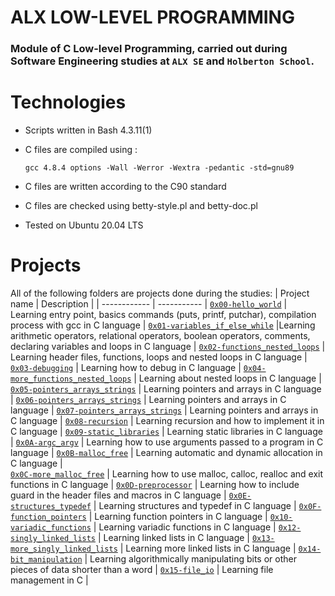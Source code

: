 # ALX LOW-LEVEL PROGRAMMING
### Module of C Low-level Programming, carried out during Software Engineering studies at ```ALX SE``` and ```Holberton School```.


# Technologies
* Scripts written in Bash 4.3.11(1)
* C files are compiled using :

      gcc 4.8.4 options -Wall -Werror -Wextra -pedantic -std=gnu89
* C files are written according to the C90 standard
* C files are checked using betty-style.pl and betty-doc.pl
* Tested on Ubuntu 20.04 LTS

# Projects
All of the following folders are projects done during the studies:
| Project name | Description |
| ------------ | ----------- |
[`0x00-hello_world`](https://github.com/iankisali/alx-low_level_programming/tree/master/0x00-hello_world) | Learning entry point, basics commands (puts, printf, putchar), compilation process with gcc in C language |
[`0x01-variables_if_else_while`](https://github.com/iankisali/alx-low_level_programming/tree/master/0x01-variables_if_else_while) |Learning arithmetic operators, relational operators, boolean operators, comments, declaring variables and loops in C language  |
[`0x02-functions_nested_loops`](https://github.com/iankisali/alx-low_level_programming/tree/master/0x02-functions_nested_loops) | Learning header files, functions, loops and nested loops in C language |
[`0x03-debugging`](https://github.com/iankisali/alx-low_level_programming/tree/master/0x03-debugging) | Learning how to debug in C language |
[`0x04-more_functions_nested_loops`](https://github.com/iankisali/alx-low_level_programming/tree/master/0x04-more_functions_nested_loops) | Learning about nested loops in C language | 
[`0x05-pointers_arrays_strings`](https://github.com/iankisali/alx-low_level_programming/tree/master/0x05-pointers_arrays_strings) | Learning pointers and arrays in C language |
[`0x06-pointers_arrays_strings`](https://github.com/iankisali/alx-low_level_programming/tree/master/0x06-pointers_arrays_strings) | Learning pointers and arrays in C language |
[`0x07-pointers_arrays_strings`](https://github.com/iankisali/alx-low_level_programming/tree/master/0x07-pointers_arrays_strings) | Learning pointers and arrays in C language | 
[`0x08-recursion`](https://github.com/iankisali/alx-low_level_programming/tree/master/0x08-recursion) | Learning recursion and how to implement it in C language |
[`0x09-static_libraries`](https://github.com/iankisali/alx-low_level_programming/tree/master/0x09-static_libraries) | Learning static libraries in C language |
[`0x0A-argc_argv`](https://github.com/iankisali/alx-low_level_programming/tree/master/0x0A-argc_argv) | Learning how to use arguments passed to a program in C language |
 [`0x0B-malloc_free`](https://github.com/iankisali/alx-low_level_programming/tree/master/0x0B-malloc_free) | Learning automatic and dynamic allocation in C language |  
 [`0x0C-more_malloc_free`](https://github.com/iankisali/alx-low_level_programming/tree/master/0x0C-more_malloc_free) | Learning how to use malloc, calloc, realloc and exit functions in C language |
[`0x0D-preprocessor`](https://github.com/iankisali/alx-low_level_programming/tree/master/0x0D-preprocessor) | Learning how to include guard in the header files and macros in C language |
[`0x0E-structures_typedef`](https://github.com/iankisali/alx-low_level_programming/tree/master/0x0E-structures_typedef) | Learning structures and typedef in C language |
[`0x0F-function_pointers`](https://github.com/iankisali/alx-low_level_programming/tree/master/0x0F-function_pointers) | Learning function pointers in C language |
[`0x10-variadic_functions`](https://github.com/iankisali/alx-low_level_programming/tree/master/0x10-variadic_functions)  | Learning variadic functions in C language |
[`0x12-singly_linked_lists`](https://github.com/iankisali/alx-low_level_programming/tree/master/0x12-singly_linked_lists) | Learning linked lists in C language |
[`0x13-more_singly_linked_lists`](https://github.com/iankisali/alx-low_level_programming/tree/master/0x13-more_singly_linked_lists) | Learning more linked lists in C language |
[`0x14-bit_manipulation`](https://github.com/iankisali/alx-low_level_programming/tree/master/0x14-bit_manipulation) | Learning algorithmically manipulating bits or other pieces of data shorter than a word |
[`0x15-file_io`](https://github.com/iankisali/alx-low_level_programming/tree/master/0x15-file_io) | Learning file management in C |